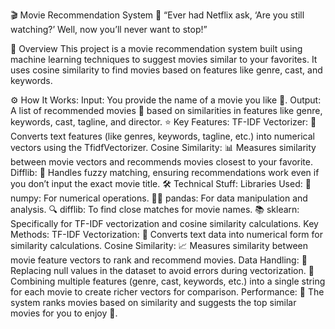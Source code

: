 🎬 Movie Recommendation System 🍿
“Ever had Netflix ask, ‘Are you still watching?’ Well, now you’ll never want to stop!”

🧐 Overview
This project is a movie recommendation system built using machine learning techniques to suggest movies similar to your favorites. It uses cosine similarity to find movies based on features like genre, cast, and keywords.

⚙️ How It Works:
Input: You provide the name of a movie you like 🎥.
Output: A list of recommended movies 🍿 based on similarities in features like genre, keywords, cast, tagline, and director.
⭐ Key Features:
TF-IDF Vectorizer: 🎯 Converts text features (like genres, keywords, tagline, etc.) into numerical vectors using the TfidfVectorizer.
Cosine Similarity: 📊 Measures similarity between movie vectors and recommends movies closest to your favorite.
Difflib: 🤖 Handles fuzzy matching, ensuring recommendations work even if you don’t input the exact movie title.
🛠️ Technical Stuff:
Libraries Used:
🧮 numpy: For numerical operations.
🧑‍💻 pandas: For data manipulation and analysis.
🔍 difflib: To find close matches for movie names.
📚 sklearn: Specifically for TF-IDF vectorization and cosine similarity calculations.
Key Methods:
TF-IDF Vectorization: 📝 Converts text data into numerical form for similarity calculations.
Cosine Similarity: 📈 Measures similarity between movie feature vectors to rank and recommend movies.
Data Handling:
🧹 Replacing null values in the dataset to avoid errors during vectorization.
🔗 Combining multiple features (genre, cast, keywords, etc.) into a single string for each movie to create richer vectors for comparison.
Performance:
🚀 The system ranks movies based on similarity and suggests the top similar movies for you to enjoy 🎉.
